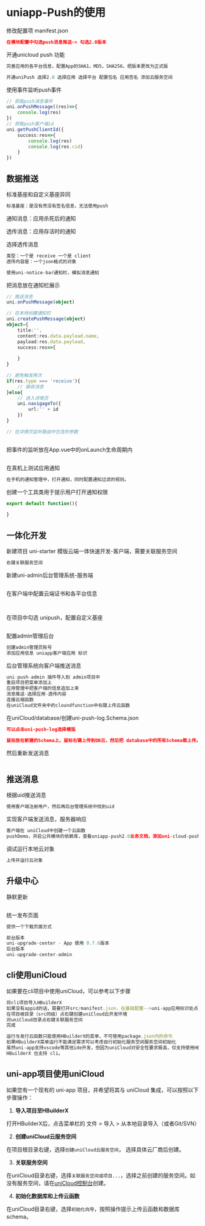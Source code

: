 # uniapp-Push的使用

修改配置项 manifest.json 

```json
在模块配置中勾选push消息推送-> 勾选2.0版本
```

开通unicloud push 功能

```ts
完善应用的各平台信息，配置App的SHA1，MD5，SHA256，把版本更改为正式版

开通uniPush 选择2.0 选择应用 选择平台 配置包名 应用签名 添加云服务空间


```

使用事件监听push事件

```ts
// 获取push消息事件
uni.onPushMessage((res)=>{
    console.log(res)
})
// 获取push客户端id
uni.getPushClientId({
    success:res=>{
        console.log(res)
        console.log(res.cid)
    }
})
```

## 数据推送

标准基座和自定义基座异同

```ts
标准基座：是没有壳没有签名信息，无法使用push
```

通知消息：应用杀死后的通知

透传消息：应用存活时的通知

选择透传消息

```ts
类型：一个是 receive 一个是 client
透传内容是：一个json格式的对象

使用uni-notice-bar通知栏，模拟消息通知
```

把消息放在通知栏展示

```ts
// 推送消息
uni.onPushMessage(object)

// 在本地创建通知栏
uni.createPushMessage(object)
object={
    title:'',
    content:res.data.payload.name,
    payload:res.data.payload,
    success:res=>{
        
    }
}

// 避免触发两次
if(res.type === 'receive'){
    // 接收消息
}else{
    // 进入详情页
    uni.navigageTo({
        url:'' + id
    })
}

// 在详情页监听路由中包含的参数



```

把事件的监听放在App.vue中的onLaunch生命周期内

```ts

```

在真机上测试应用通知

```ts
在手机的通知管理中，打开通知，同时配置通知过滤的规则。
```

创建一个工具类用于提示用户打开通知权限

```ts
export default function(){
    
}
```

## 一体化开发

新建项目 uni-starter 模版云端一体快速开发-客户端，需要关联服务空间

```ts
右键关联服务空间
```

新建uni-admin后台管理系统-服务端

```ts

```

在客户端中配置云端证书和各平台信息

```ts
 
```

在项目中勾选 unipush，配置自定义基座

```ts

```

配置admin管理后台

```ts
创建admin管理员账号
添加应用信息 uniapp客户端应用 标识

```

后台管理系统向客户端推送消息

```ts
uni-push-admin 插件导入到 admin项目中
重启项目把菜单添加上
应用管理中把客户端的信息追加上来
消息推送-选择应用-透传内容
连接云端函数
在uniCloud文件夹中的cloundfunction中右键上传云函数

```

在uniCloud/database/创建uni-push-log.Schema.json

```json
可以点击uni-push-log选择模版

鼠标放在新建的Schema上，鼠标右键上传到DB云，然后把 database中的所有Schema都上传。
```

然后重新发送消息

```ts

```

## 推送消息

根据uid推送消息

```ts
使用客户端注册用户，然后再后台管理系统中找到uid
```

实现客户端发送消息，服务器响应

```ts
客户端在 uniCloud中创建一个云函数
pushDemo，开启公共模块的依赖库，查看uniapp-push2.0业务文档，添加uni-cloud-push模块
```

调试运行本地云对象

```ts
上传并运行云对象
```

## 升级中心

静默更新

```ts

```

统一发布页面

```ts
提供一个下载页面方式
```

```ts
前台版本
uni-upgrade-center - App 使用 0.7.6版本
后台版本
uni-upgrade-center-admin
```



## cli使用uniCloud

如果要在cli项目中使用uniCloud，可以参考以下步骤

```ts
将cli项目导入HBuilderX
如果没有appid的话，需要打开src/manifest.json，在基础配置-->uni-app应用标识处点击重新获取
在项目根目录（src同级）点右键创建uniCloud云开发环境
对uniCloud目录点右键关联服务空间
完成
```

```ts
运行与发行云函数只能使用HBuilderX的菜单，不可使用package.json内的命令
如果HBuilderX菜单运行不能满足需求可以考虑自行初始化服务空间服务空间初始化
虽然uni-app支持vscode等其他ide开发，但因为uniCloud对安全性要求极高，仅支持使用HBuilderX开发
HBuilderX 也支持 cli。
```

## uni-app项目使用uniCloud

如果您有一个现有的 uni-app 项目，并希望将其与 uniCloud 集成，可以按照以下步骤操作：

1. **导入项目至HBuilderX**

打开HBuilderX后，点击菜单栏的 文件 > 导入 > 从本地目录导入（或者Git/SVN）

2. **创建uniCloud云服务空间**

在项目根目录右键，选择`创建uniCloud云服务空间`， 选择具体云厂商后创建。

3. **关联服务空间**

在uniCloud目录右键，选择`关联服务空间或项目...`，选择之前创建的服务空间。如没有服务空间，请在[uniCloud控制台](https://unicloud.dcloud.net.cn/)创建。

4. **初始化数据库和上传云函数**

在uniCloud目录右键，选择`初始化向导`，按照操作提示上传云函数和数据库schema。